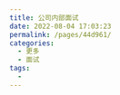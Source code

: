 ```yaml
---
title: 公司内部面试
date: 2022-08-04 17:03:23
permalink: /pages/44d961/
categories:
  - 更多
  - 面试
tags:
  - 
---
```



 